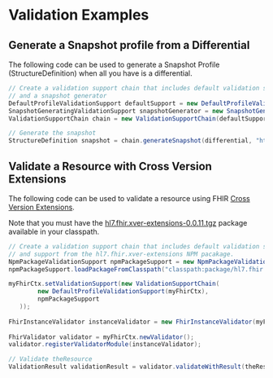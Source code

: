 
# Validation Examples

## Generate a Snapshot profile from a Differential

The following code can be used to generate a Snapshot Profile (StructureDefinition) when all you have is a differential.

```java
// Create a validation support chain that includes default validation support 
// and a snapshot generator
DefaultProfileValidationSupport defaultSupport = new DefaultProfileValidationSupport();
SnapshotGeneratingValidationSupport snapshotGenerator = new SnapshotGeneratingValidationSupport(myFhirCtx, defaultSupport);
ValidationSupportChain chain = new ValidationSupportChain(defaultSupport, snapshotGenerator);

// Generate the snapshot
StructureDefinition snapshot = chain.generateSnapshot(differential, "http://foo", null, "THE BEST PROFILE");
```

## Validate a Resource with Cross Version Extensions

The following code can be used to validate a resource using FHIR [Cross Version Extensions](http://hl7.org/fhir/versions.html#extensions).

Note that you must have the [hl7.fhir.xver-extensions-0.0.11.tgz](http://fhir.org/packages/hl7.fhir.xver-extensions/0.0.11/package.tgz) package available in your classpath. 

```java
// Create a validation support chain that includes default validation support
// and support from the hl7.fhir.xver-extensions NPM pacakage. 
NpmPackageValidationSupport npmPackageSupport = new NpmPackageValidationSupport(myFhirCtx);
npmPackageSupport.loadPackageFromClasspath("classpath:package/hl7.fhir.xver-extensions-0.0.11.tgz");

myFhirCtx.setValidationSupport(new ValidationSupportChain(
        new DefaultProfileValidationSupport(myFhirCtx),
        npmPackageSupport
   ));
    
FhirInstanceValidator instanceValidator = new FhirInstanceValidator(myFhirCtx);
	
FhirValidator validator = myFhirCtx.newValidator();
validator.registerValidatorModule(instanceValidator);

// Validate theResource
ValidationResult validationResult = validator.validateWithResult(theResource);
```
